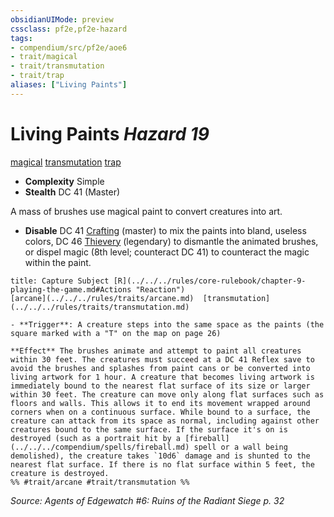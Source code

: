 ```yaml
---
obsidianUIMode: preview
cssclass: pf2e,pf2e-hazard
tags:
- compendium/src/pf2e/aoe6
- trait/magical
- trait/transmutation
- trait/trap
aliases: ["Living Paints"]
---
```

# Living Paints *Hazard 19*  
[magical](../../../Rules/traits/magical.md)  [transmutation](../../../Rules/traits/transmutation.md)  [trap](../../../Rules/traits/trap.md)  

- **Complexity** Simple
- **Stealth** DC 41 (Master)  

A mass of brushes use magical paint to convert creatures into art.

- **Disable** DC 41 [Crafting](../../skills.md#Crafting) (master) to mix the paints into bland, useless colors, DC 46 [Thievery](../../skills.md#Thievery) (legendary) to dismantle the animated brushes, or dispel magic (8th level; counteract DC 41) to counteract the magic within the paint.  
     
```ad-embed-ability
title: Capture Subject [R](../../../rules/core-rulebook/chapter-9-playing-the-game.md#Actions "Reaction")
[arcane](../../../rules/traits/arcane.md)  [transmutation](../../../rules/traits/transmutation.md)  

- **Trigger**: A creature steps into the same space as the paints (the square marked with a "T" on the map on page 26)

**Effect** The brushes animate and attempt to paint all creatures within 30 feet. The creatures must succeed at a DC 41 Reflex save to avoid the brushes and splashes from paint cans or be converted into living artwork for 1 hour. A creature that becomes living artwork is immediately bound to the nearest flat surface of its size or larger within 30 feet. The creature can move only along flat surfaces such as floors and walls. This allows it to end its movement wrapped around corners when on a continuous surface. While bound to a surface, the creature can attack from its space as normal, including against other creatures bound to the same surface. If the surface it's on is destroyed (such as a portrait hit by a [fireball](../../../compendium/spells/fireball.md) spell or a wall being demolished), the creature takes `10d6` damage and is shunted to the nearest flat surface. If there is no flat surface within 5 feet, the creature is destroyed.  
%% #trait/arcane #trait/transmutation %%
```

*Source: Agents of Edgewatch #6: Ruins of the Radiant Siege p. 32*
